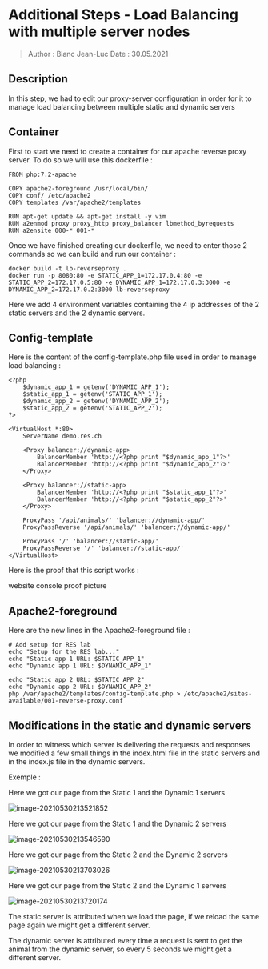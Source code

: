 # Additional Steps - Load Balancing with multiple server nodes

> Author : Blanc Jean-Luc
> Date : 30.05.2021

## Description

In this step, we had to edit our proxy-server configuration in order for it to manage load balancing between multiple static and dynamic servers

## Container

First to start we need to create a container for our apache reverse proxy server.
To do so we will use this dockerfile : 

```
FROM php:7.2-apache

COPY apache2-foreground /usr/local/bin/
COPY conf/ /etc/apache2
COPY templates /var/apache2/templates

RUN apt-get update && apt-get install -y vim
RUN a2enmod proxy proxy_http proxy_balancer lbmethod_byrequests
RUN a2ensite 000-* 001-*
```

Once we have finished creating our dockerfile, we need to enter those 2 commands so we can build and run our container : 

```
docker build -t lb-reverseproxy .
docker run -p 8080:80 -e STATIC_APP_1=172.17.0.4:80 -e STATIC_APP_2=172.17.0.5:80 -e DYNAMIC_APP_1=172.17.0.3:3000 -e DYNAMIC_APP_2=172.17.0.2:3000 lb-reverseproxy
```

Here we add 4 environment variables containing the 4 ip addresses of the 2 static servers and the 2 dynamic servers.

## Config-template

Here is the content of the config-template.php file used in order to manage load balancing : 

```
<?php
	$dynamic_app_1 = getenv('DYNAMIC_APP_1');
	$static_app_1 = getenv('STATIC_APP_1');
	$dynamic_app_2 = getenv('DYNAMIC_APP_2');
	$static_app_2 = getenv('STATIC_APP_2');
?>

<VirtualHost *:80>
	ServerName demo.res.ch
	
	<Proxy balancer://dynamic-app>
		BalancerMember 'http://<?php print "$dynamic_app_1"?>'
		BalancerMember 'http://<?php print "$dynamic_app_2"?>'
	</Proxy>
	
	<Proxy balancer://static-app>
		BalancerMember 'http://<?php print "$static_app_1"?>'
		BalancerMember 'http://<?php print "$static_app_2"?>'
	</Proxy>
	
	ProxyPass '/api/animals/' 'balancer://dynamic-app/'
	ProxyPassReverse '/api/animals/' 'balancer://dynamic-app/'
	
	ProxyPass '/' 'balancer://static-app/'
	ProxyPassReverse '/' 'balancer://static-app/'
</VirtualHost>
```

Here is the proof that this script works : 

website console proof picture

## Apache2-foreground

Here are the new lines in the Apache2-foreground file : 

```
# Add setup for RES lab
echo "Setup for the RES lab..."
echo "Static app 1 URL: $STATIC_APP_1"
echo "Dynamic app 1 URL: $DYNAMIC_APP_1"

echo "Static app 2 URL: $STATIC_APP_2"
echo "Dynamic app 2 URL: $DYNAMIC_APP_2"
php /var/apache2/templates/config-template.php > /etc/apache2/sites-available/001-reverse-proxy.conf
```



## Modifications in the static and dynamic servers

In order to witness which server is delivering the requests and responses we modified a few small things in the index.html file in the static servers and in the index.js file in the dynamic servers.

Exemple : 

Here we got our page from the Static 1 and the Dynamic 1 servers

![image-20210530213521852](C:\Users\jean_\AppData\Roaming\Typora\typora-user-images\image-20210530213521852.png)

Here we got our page from the Static 1 and the Dynamic 2 servers

![image-20210530213546590](C:\Users\jean_\AppData\Roaming\Typora\typora-user-images\image-20210530213546590.png)

Here we got our page from the Static 2 and the Dynamic 2 servers

![image-20210530213703026](C:\Users\jean_\AppData\Roaming\Typora\typora-user-images\image-20210530213703026.png)

Here we got our page from the Static 2 and the Dynamic 1 servers

![image-20210530213720174](C:\Users\jean_\AppData\Roaming\Typora\typora-user-images\image-20210530213720174.png)



The static server is attributed when we load the page, if we reload the same page again we might get a different server.

The dynamic server is attributed every time a request is sent to get the animal from the dynamic server, so every 5 seconds we might get a different server.